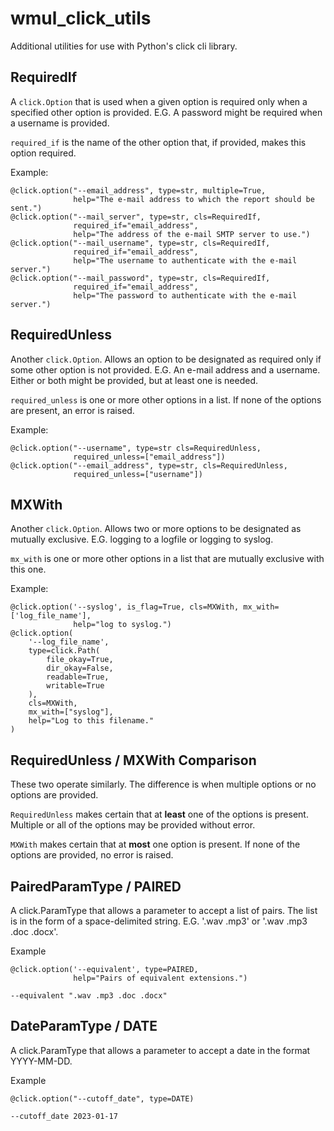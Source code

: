 # wmul_click_utils
Additional utilities for use with Python's click cli library.

## RequiredIf
A `click.Option` that is used when a given option is required only when a 
specified other option is provided. E.G. A password might be required when a
username is provided.

`required_if` is the name of the other option that, if provided, makes this 
option required.

Example:   
```
@click.option("--email_address", type=str, multiple=True,
              help="The e-mail address to which the report should be sent.")
@click.option("--mail_server", type=str, cls=RequiredIf, 
              required_if="email_address", 
              help="The address of the e-mail SMTP server to use.")
@click.option("--mail_username", type=str, cls=RequiredIf, 
              required_if="email_address", 
              help="The username to authenticate with the e-mail server.")
@click.option("--mail_password", type=str, cls=RequiredIf, 
              required_if="email_address",
              help="The password to authenticate with the e-mail server.")
```

## RequiredUnless
Another `click.Option`. Allows an option to be designated as required only if 
some other option is not provided. E.G. An e-mail address and a username. 
Either or both might be provided, but at least one is needed.

`required_unless` is one or more other options in a list. If none of the 
options are present, an error is raised.

Example:   
```
@click.option("--username", type=str cls=RequiredUnless, 
              required_unless=["email_address"])
@click.option("--email_address", type=str, cls=RequiredUnless, 
              required_unless=["username"])
```

## MXWith
Another `click.Option`. Allows two or more options to be designated as mutually 
exclusive. E.G. logging to a logfile or logging to syslog.

`mx_with` is one or more other options in a list that are mutually exclusive 
with this one.

Example:
```
@click.option('--syslog', is_flag=True, cls=MXWith, mx_with=['log_file_name'],
              help="log to syslog.")
@click.option(
    '--log_file_name',
    type=click.Path(
        file_okay=True, 
        dir_okay=False, 
        readable=True,
        writable=True
    ), 
    cls=MXWith,
    mx_with=["syslog"],  
    help="Log to this filename."
)
```

## RequiredUnless / MXWith Comparison
These two operate similarly. The difference is when multiple options or no 
options are provided. 

`RequiredUnless` makes certain that at __least__ one of the options is present. 
Multiple or all of the options may be provided without error. 

`MXWith` makes certain that at __most__ one option is present. If none of the
options are provided, no error is raised.

## PairedParamType / PAIRED
A click.ParamType that allows a parameter to accept a list of pairs. 
The list is in the form of a space-delimited string. E.G. '.wav .mp3' or 
'.wav .mp3 .doc .docx'.

Example
```
@click.option('--equivalent', type=PAIRED,
              help="Pairs of equivalent extensions.")

--equivalent ".wav .mp3 .doc .docx"
```

## DateParamType / DATE
A click.ParamType that allows a parameter to accept a date in the format 
YYYY-MM-DD. 

Example
```
@click.option("--cutoff_date", type=DATE)

--cutoff_date 2023-01-17
```

